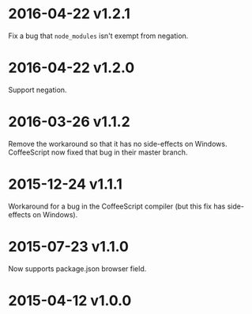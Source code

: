 # 2016-04-22 v1.2.1

Fix a bug that `node_modules` isn't exempt from negation.

# 2016-04-22 v1.2.0

Support negation.

# 2016-03-26 v1.1.2

Remove the workaround so that it has no side-effects on Windows. CoffeeScript now fixed that bug in their master branch.

# 2015-12-24 v1.1.1

Workaround for a bug in the CoffeeScript compiler (but this fix has side-effects on Windows).

# 2015-07-23 v1.1.0

Now supports package.json browser field.

# 2015-04-12 v1.0.0
